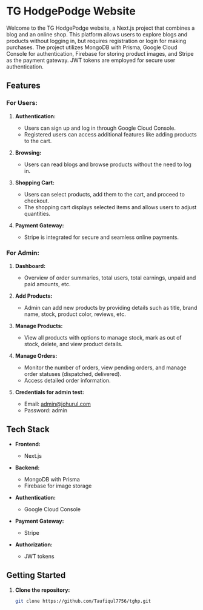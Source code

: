 # TG HodgePodge Website

Welcome to the TG HodgePodge website, a Next.js project that combines a blog and an online shop. This platform allows users to explore blogs and products without logging in, but requires registration or login for making purchases. The project utilizes MongoDB with Prisma, Google Cloud Console for authentication, Firebase for storing product images, and Stripe as the payment gateway. JWT tokens are employed for secure user authentication.

## Features

### For Users:

1. **Authentication:**
   - Users can sign up and log in through Google Cloud Console.
   - Registered users can access additional features like adding products to the cart.

2. **Browsing:**
   - Users can read blogs and browse products without the need to log in.

3. **Shopping Cart:**
   - Users can select products, add them to the cart, and proceed to checkout.
   - The shopping cart displays selected items and allows users to adjust quantities.

4. **Payment Gateway:**
   - Stripe is integrated for secure and seamless online payments.

### For Admin:

1. **Dashboard:**
   - Overview of order summaries, total users, total earnings, unpaid and paid amounts, etc.

2. **Add Products:**
   - Admin can add new products by providing details such as title, brand name, stock, product color, reviews, etc.

3. **Manage Products:**
   - View all products with options to manage stock, mark as out of stock, delete, and view product details.

4. **Manage Orders:**
   - Monitor the number of orders, view pending orders, and manage order statuses (dispatched, delivered).
   - Access detailed order information.
5. **Credentials for admin test:**
   - Email: admin@johurul.com
   - Password: admin

## Tech Stack

- **Frontend:**
  - Next.js

- **Backend:**
  - MongoDB with Prisma
  - Firebase for image storage

- **Authentication:**
  - Google Cloud Console

- **Payment Gateway:**
  - Stripe

- **Authorization:**
  - JWT tokens

## Getting Started

1. **Clone the repository:**
   ```bash
   git clone https://github.com/Taufiqul7756/tghp.git
